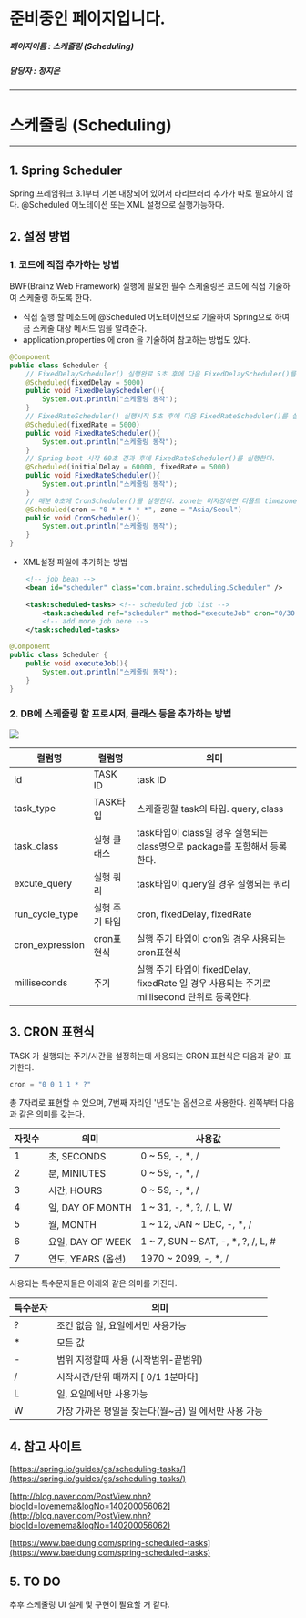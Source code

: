 # 준비중인 페이지입니다.
##### 페이지이름 : 스케줄링 (Scheduling)
##### 담당자 : 정지은


---


# 스케줄링 (Scheduling)
---

## 1. Spring Scheduler

Spring 프레임워크 3.1부터 기본 내장되어 있어서 라리브러리 추가가 따로 필요하지 않다.
@Scheduled 어노테이션 또는 XML 설정으로 실행가능하다.

## 2. 설정 방법

### 1. 코드에 직접 추가하는 방법

BWF(Brainz Web Framework) 실행에 필요한 필수 스케줄링은 코드에 직접 기술하여 스케줄링 하도록 한다.

 - 직접 실행 할 메소드에 @Scheduled 어노테이션으로 기술하여 Spring으로 하여금 스케줄 대상 메서드 임을 알려준다.
 - application.properties 에 cron 을 기술하여 참고하는 방법도 있다.
```java
@Component 
public class Scheduler {
    // FixedDelayScheduler() 실행완료 5초 후에 다음 FixedDelayScheduler()를 실행한다.
    @Scheduled(fixedDelay = 5000)
    public void FixedDelayScheduler(){
        System.out.println("스케줄링 동작");
    }
    // FixedRateScheduler() 실행시작 5초 후에 다음 FixedRateScheduler()를 실행한다. 
    @Scheduled(fixedRate = 5000)
    public void FixedRateScheduler(){
        System.out.println("스케줄링 동작");
    }
    // Spring boot 시작 60초 경과 후에 FixedRateScheduler()를 실행한다. 
    @Scheduled(initialDelay = 60000, fixedRate = 5000)
    public void FixedRateScheduler(){
        System.out.println("스케줄링 동작");
    }
    // 매분 0초에 CronScheduler()를 실행한다. zone는 미지정하면 디폴트 timezone을 사용한다. 
    @Scheduled(cron = "0 * * * * *", zone = "Asia/Seoul")
    public void CronScheduler(){
        System.out.println("스케줄링 동작");
    }
} 
```
 - XML설정 파일에 추가하는 방법
```xml
    <!-- job bean -->
    <bean id="scheduler" class="com.brainz.scheduling.Scheduler" />
    
    <task:scheduled-tasks> <!-- scheduled job list -->
        <task:scheduled ref="scheduler" method="executeJob" cron="0/30 * * * * ?"/>
        <!-- add more job here -->
    </task:scheduled-tasks>
```
```java
@Component 
public class Scheduler {
    public void executeJob(){
        System.out.println("스케줄링 동작");
    }
} 
```

### 2. DB에 스케줄링 할 프로시저, 클래스 등을 추가하는 방법

<img src ="./media/schedule_task_info.png" />

|컬럼명|컬럼명|의미|
|--|--|--|
|id|TASK ID|task ID|
|task_type|TASK타입|스케줄링할 task의 타입. query, class|
|task_class|실행 클래스|task타입이 class일 경우 실행되는 class명으로 package를 포함해서 등록한다.|
|excute_query|실행 쿼리|task타입이 query일 경우 실행되는 쿼리|
|run_cycle_type|실행 주기 타입|cron, fixedDelay, fixedRate|
|cron_expression|cron표현식|실행 주기 타입이 cron일 경우 사용되는 cron표현식|
|milliseconds|주기|실행 주기 타입이 fixedDelay, fixedRate 일 경우 사용되는 주기로 millisecond 단위로 등록한다.|


## 3. CRON 표현식

TASK 가 실행되는 주기/시간을 설정하는데 사용되는 CRON 표현식은 다음과 같이 표기한다.
```java
cron = "0 0 1 1 * ?"
```

총 7자리로 표현할 수 있으며, 7번째 자리인 '년도'는 옵션으로 사용한다. 왼쪽부터 다음과 같은 의미를 갖는다.

|자릿수 |의미  |사용값|
|--|--|--|
|1|초, SECONDS|0 ~ 59, -, *, /|
|2|분, MINIUTES|0 ~ 59, -, *, /|
|3|시간, HOURS|0 ~ 59, -, *, /|
|4|일, DAY OF MONTH|1 ~ 31, -, *, ?, /, L, W|
|5|월, MONTH|1 ~ 12, JAN ~ DEC, -, *, /|
|6|요일, DAY OF WEEK|1 ~ 7, SUN ~ SAT, -, *, ?, /, L, #|
|7|연도, YEARS (옵션)|1970 ~ 2099, -, *, /|

사용되는 특수문자들은 아래와 같은 의미를 가진다.  

|특수문자 |의미  |
|--|--|
|? | 조건 없음 일, 요일에서만 사용가능|
|* | 모든 값|  
|-| 범위 지정할때 사용 (시작범위-끝범위)|  
|/|시작시간/단위 때까지 [ 0/1 1분마다] | 
|L|일, 요일에서만 사용가능  |
|W|가장 가까운 평일을 찾는다(월~금) 일 에서만 사용 가능 | 


## 4. 참고 사이트

[https://spring.io/guides/gs/scheduling-tasks/](https://spring.io/guides/gs/scheduling-tasks/)

[http://blog.naver.com/PostView.nhn?blogId=lovemema&logNo=140200056062](http://blog.naver.com/PostView.nhn?blogId=lovemema&logNo=140200056062)

[https://www.baeldung.com/spring-scheduled-tasks](https://www.baeldung.com/spring-scheduled-tasks)

## 5. TO DO

추후 스케줄링 UI 설계 및 구현이 필요할 거 같다. 

